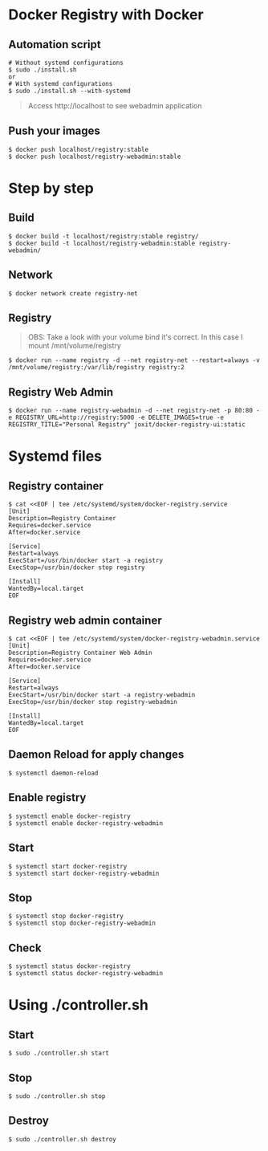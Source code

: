 # Docker Registry with Docker
## Automation script
```
# Without systemd configurations
$ sudo ./install.sh
or
# With systemd configurations
$ sudo ./install.sh --with-systemd
```

> Access http://localhost to see webadmin application

## Push your images
```
$ docker push localhost/registry:stable
$ docker push localhost/registry-webadmin:stable
```

# Step by step
## Build
```
$ docker build -t localhost/registry:stable registry/
$ docker build -t localhost/registry-webadmin:stable registry-webadmin/
```
## Network
```
$ docker network create registry-net
```

## Registry
> OBS: Take a look with your volume bind it's correct. In this case I mount /mnt/volume/registry
```
$ docker run --name registry -d --net registry-net --restart=always -v /mnt/volume/registry:/var/lib/registry registry:2
```

## Registry Web Admin
```
$ docker run --name registry-webadmin -d --net registry-net -p 80:80 -e REGISTRY_URL=http://registry:5000 -e DELETE_IMAGES=true -e REGISTRY_TITLE="Personal Registry" joxit/docker-registry-ui:static
```

# Systemd files
## Registry container
```
$ cat <<EOF | tee /etc/systemd/system/docker-registry.service
[Unit]
Description=Registry Container
Requires=docker.service
After=docker.service

[Service]
Restart=always
ExecStart=/usr/bin/docker start -a registry
ExecStop=/usr/bin/docker stop registry

[Install]
WantedBy=local.target
EOF
```

## Registry web admin container
```
$ cat <<EOF | tee /etc/systemd/system/docker-registry-webadmin.service
[Unit]
Description=Registry Container Web Admin
Requires=docker.service
After=docker.service

[Service]
Restart=always
ExecStart=/usr/bin/docker start -a registry-webadmin
ExecStop=/usr/bin/docker stop registry-webadmin

[Install]
WantedBy=local.target
EOF
```

## Daemon Reload for apply changes
```
$ systemctl daemon-reload
```

## Enable registry
```
$ systemctl enable docker-registry 
$ systemctl enable docker-registry-webadmin
```

## Start
```
$ systemctl start docker-registry 
$ systemctl start docker-registry-webadmin
```

## Stop
```
$ systemctl stop docker-registry 
$ systemctl stop docker-registry-webadmin
```

## Check
```
$ systemctl status docker-registry 
$ systemctl status docker-registry-webadmin
```

# Using ./controller.sh
## Start
```
$ sudo ./controller.sh start
```

## Stop
```
$ sudo ./controller.sh stop
```

## Destroy
```
$ sudo ./controller.sh destroy
```